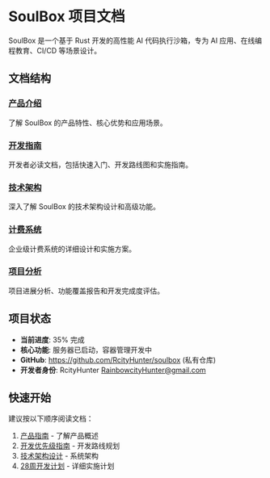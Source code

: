 # SoulBox 项目文档

SoulBox 是一个基于 Rust 开发的高性能 AI 代码执行沙箱，专为 AI 应用、在线编程教育、CI/CD 等场景设计。

## 文档结构

### [产品介绍](product/)
了解 SoulBox 的产品特性、核心优势和应用场景。

### [开发指南](development/)
开发者必读文档，包括快速入门、开发路线图和实施指南。

### [技术架构](architecture/)
深入了解 SoulBox 的技术架构设计和高级功能。

### [计费系统](billing/)
企业级计费系统的详细设计和实施方案。

### [项目分析](analysis/)
项目进展分析、功能覆盖报告和开发完成度评估。

## 项目状态

- **当前进度**: 35% 完成
- **核心功能**: 服务器已启动，容器管理开发中
- **GitHub**: https://github.com/RcityHunter/soulbox (私有仓库)
- **开发者身份**: RcityHunter <RainbowcityHunter@gmail.com>

## 快速开始

建议按以下顺序阅读文档：

1. [产品指南](product/soulbox_product_guide.md) - 了解产品概述
2. [开发优先级指南](development/soulbox_priority_guide.md) - 开发路线规划
3. [技术架构设计](architecture/soulbox_architecture_design.md) - 系统架构
4. [28周开发计划](development/soulbox_development_roadmap.md) - 详细实施计划